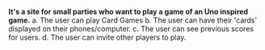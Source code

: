 **It's a site for small parties who want to play a game of an Uno inspired game.**
a. The user can play Card Games
b. The user can have their 'cards' displayed on their phones/computer.
c. The user can see previous scores for users.
d. The user can invite other players to play.
